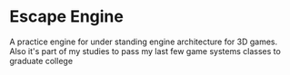 # Escape Engine
 A practice engine for under standing engine architecture for 3D games.
 Also it's part of my studies to pass my last few game systems classes to graduate college
